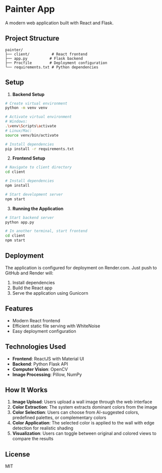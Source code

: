 # Painter App

A modern web application built with React and Flask.

## Project Structure

```
painter/
├── client/          # React frontend
├── app.py          # Flask backend
├── Procfile        # Deployment configuration
└── requirements.txt # Python dependencies
```

## Setup

1. **Backend Setup**
```bash
# Create virtual environment
python -m venv venv

# Activate virtual environment
# Windows:
.\venv\Scripts\activate
# Linux/Mac:
source venv/bin/activate

# Install dependencies
pip install -r requirements.txt
```

2. **Frontend Setup**
```bash
# Navigate to client directory
cd client

# Install dependencies
npm install

# Start development server
npm start
```

3. **Running the Application**
```bash
# Start backend server
python app.py

# In another terminal, start frontend
cd client
npm start
```

## Deployment

The application is configured for deployment on Render.com. Just push to GitHub and Render will:
1. Install dependencies
2. Build the React app
3. Serve the application using Gunicorn

## Features

- Modern React frontend
- Efficient static file serving with WhiteNoise
- Easy deployment configuration

## Technologies Used

- **Frontend**: ReactJS with Material UI
- **Backend**: Python Flask API
- **Computer Vision**: OpenCV
- **Image Processing**: Pillow, NumPy

## How It Works

1. **Image Upload**: Users upload a wall image through the web interface
2. **Color Extraction**: The system extracts dominant colors from the image
3. **Color Selection**: Users can choose from AI-suggested colors, predefined palettes, or complementary colors
4. **Color Application**: The selected color is applied to the wall with edge detection for realistic shading
5. **Visualization**: Users can toggle between original and colored views to compare the results

## License

MIT